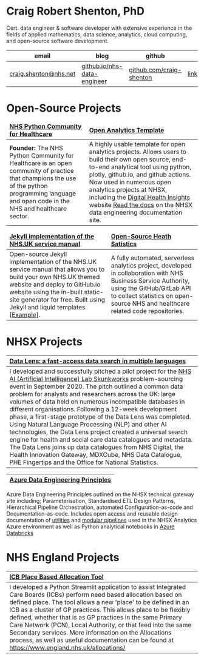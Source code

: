 # Craig Robert Shenton, PhD

Cert. data engineer & software developer with extensive experience in the fields of applied mathematics, data science, analytics, cloud computing, and open-source software development.

|email|blog|github|linkedin|
|---|---|---|---|
|<a href="mailto:craig.shenton@nhs.net">craig.shenton@nhs.net</a>|<a href="https://craig-shenton.github.io/nhs-data-engineer/">github.io/nhs-data-engineer</a>|<a href="https://github.com/craig-shenton">github.com/craig-shenton</a>|<a href="https://www.linkedin.com/in/craigrshenton/">linkedin.com/in/craigrshenton/</a>|

# Open-Source Projects

<table>
	<thead>
		<td>
			<b><a href="https://nhs-pycom.net/">NHS Python Community for Healthcare</a></b>
		</td>
		<td>
			<b><a href="https://github.com/nhsx/open-analytics-template">Open Analytics Template</a></b>
		</td>
	</thead>
	<tr>
		<td>
			<b>Founder:</b> The NHS Python Community for Healthcare is an open community of practice that champions the use of the python programming language and open code in the NHS and healthcare sector.
		</td>
		<td>
			A highly usable template for open analytics projects. Allows users to build their own open source, end-to-end analytical tool using python, plotly, github.io, and github actions. Now used in numerous open analytics projects at NHSX, including the <a href="https://nhsx.github.io/digital-health-insights/">Digital Health Insights</a> website <a href="https://nhsx.github.io/au-data-engineering/openanalyticstemplate.html">Read the docs</a> on the NHSX data engineering documentation site.
		</td>
	</tr>
</table>
<table>
	<thead>
		<td>
			<b><a href="https://github.com/craig-shenton/nhsuk-static-jekyll/">Jekyll implementation of the NHS.UK service manual</a></b>
		</td>
		<td>
			<b><a href="https://nhs-pycom.github.io/opensource-health-statistics/">Open-Source Heath Satistics</a></b>
		</td>
	</thead>
	<tr>
		<td>
			Open-source Jekyll implementation of the NHS.UK service manual that allows you to build your own NHS.UK themed website and deploy to GitHub.io website using the in-built static-site generator for free. Built using Jekyll and liquid templates [<a href="https://craig-shenton.github.io/nhsuk-static-jekyll/">Example</a>].
		</td>
		<td>
			A fully automated, serverless analytics project, developed in collaboration with NHS Business Service Authority, using the GitHub/GitLab API to collect statistics on open-source NHS and healthcare related code repositories.
		</td>
	</tr>
</table>

# NHSX Projects

|**[Data Lens: a fast-access data search in multiple languages](https://www.nhsx.nhs.uk/ai-lab/explore-all-resources/develop-ai/data-lens-a-fast-access-data-search-in-multiple-languages/)**|
|:---|
| I developed and successfully pitched a pilot project for the [NHS AI (Artificial Intelligence) Lab Skunkworks](https://nhsx.github.io/skunkworks/data-lens) problem-sourcing event in September 2020. The pitch outlined a common data problem for analysts and researchers across the UK: large volumes of data held on numerous incompatible databases in different organisations. Following a 12-week development phase, a first-stage prototype of the Data Lens was completed. Using Natural Language Processing (NLP) and other AI technologies, the Data Lens project created a universal search engine for health and social care data catalogues and metadata. The Data Lens joins up data catalogues from NHS Digital, the Health Innovation Gateway, MDXCube, NHS Data Catalogue, PHE Fingertips and the Office for National Statistics. |

|**[Azure Data Engineering Principles](https://nhsx.github.io/AnalyticsUnit/azure-de-principles.html)**|
|:---|
Azure Data Engineering Principles outlined on the NHSX technical gateway site including; Parameterisation, Standardised ETL Design Patterns, Hierarchical Pipeline Orchestration, automated Configuration-as-code and Documentation-as-code. Includes open access and reusable design documentation of <a href="https://nhsx.github.io/au-data-engineering/adfutilities.html">utilities</a> and <a href="https://nhsx.github.io/au-data-engineering/adfpipelines.html">modular pipelines</a> used in the NHSX Analytics Azure environment as well as Python analytical notebooks in <a href="https://github.com/nhsx/au-azure-databricks">Azure Databricks</a>

# NHS England Projects

|**[ICB Place Based Allocation Tool](https://github.com/nhsengland/AIF_Allocation_Tool)**|
|:---|
| I developed a Python Streamlit application to assist Integrated Care Boards (ICBs) perform need based allocation based on defined place. The tool allows a new 'place' to be defined in an ICB as a cluster of GP practices. This allows place to be flexibly defined, whether that is as GP practices in the same Primary Care Network (PCN), Local Authority, or that feed into the same Secondary services. More information on the Allocations process, as well as useful documentation can be found at https://www.england.nhs.uk/allocations/ |

<!--
**craig-shenton/craig-shenton** is a ✨ _special_ ✨ repository because its `README.md` (this file) appears on your GitHub profile. -->
